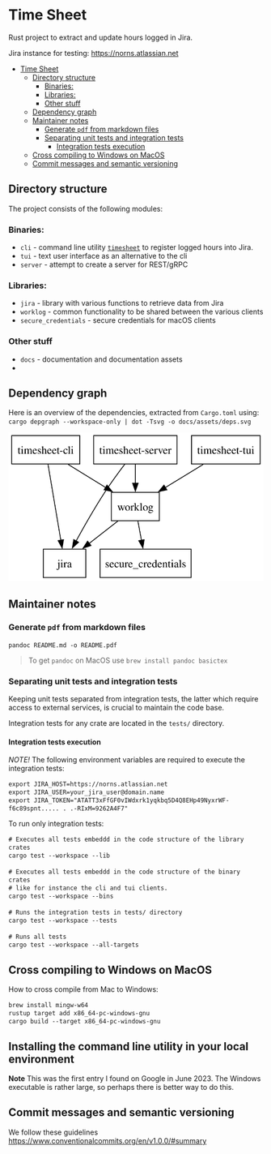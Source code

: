 
# Time Sheet

Rust project to extract and update hours logged in Jira.

Jira instance for testing: https://norns.atlassian.net

<!-- TOC -->
* [Time Sheet](#time-sheet)
  * [Directory structure](#directory-structure)
    * [Binaries:](#binaries)
    * [Libraries:](#libraries)
    * [Other stuff](#other-stuff)
  * [Dependency graph](#dependency-graph)
  * [Maintainer notes](#maintainer-notes)
    * [Generate `pdf` from markdown files](#generate-pdf-from-markdown-files)
    * [Separating unit tests and integration tests](#separating-unit-tests-and-integration-tests)
      * [Integration tests execution](#integration-tests-execution)
  * [Cross compiling to Windows on MacOS](#cross-compiling-to-windows-on-macos)
  * [Commit messages and semantic versioning](#commit-messages-and-semantic-versioning)
<!-- TOC -->

## Directory structure
The project consists of the following modules:

### Binaries:

* `cli` - command line utility [`timesheet`](./cli/README.md) to register logged hours into Jira.
* `tui` - text user interface as an alternative to the cli
* `server` - attempt to create a server for REST/gRPC

### Libraries:

* `jira` - library with various functions to retrieve data from Jira
* `worklog` - common functionality to be shared between the various clients
* `secure_credentials` - secure credentials for macOS clients

### Other stuff

 - `docs` - documentation and documentation assets
 - 
## Dependency graph

Here is an overview of the dependencies, extracted from `Cargo.toml` 
using: `cargo depgraph --workspace-only | dot -Tsvg -o docs/assets/deps.svg`

![Dependency graph](docs/assets/deps.svg)

## Maintainer notes

### Generate `pdf` from markdown files

`pandoc README.md -o README.pdf`

> To get `pandoc` on MacOS use `brew install pandoc basictex`

### Separating unit tests and integration tests

Keeping unit tests separated from integration tests, the latter which require access to external services, is 
crucial to maintain the code base.

Integration tests for any crate are located in the `tests/` directory.

#### Integration tests execution

*NOTE!* The following environment variables are required to execute the integration tests:
```shell
export JIRA_HOST=https://norns.atlassian.net
export JIRA_USER=your_jira_user@domain.name
export JIRA_TOKEN="ATATT3xFfGF0vIWdxrk1yqkbq5D4Q8EHp49NyxrWF-f6c89spnt..... . .-RIxM=9262A4F7" 
```

To run only integration tests:
```
# Executes all tests embeddd in the code structure of the library crates
cargo test --workspace --lib

# Executes all tests embeddd in the code structure of the binary crates
# like for instance the cli and tui clients. 
cargo test --workspace --bins

# Runs the integration tests in tests/ directory
cargo test --workspace --tests

# Runs all tests
cargo test --workspace --all-targets
```

## Cross compiling to Windows on MacOS

How to cross compile from Mac to Windows:

```shell
brew install mingw-w64
rustup target add x86_64-pc-windows-gnu
cargo build --target x86_64-pc-windows-gnu
```

## Installing the command line utility in your local environment

**Note** This was the first entry I found on Google in June 2023. The Windows executable
is rather large, so perhaps there is better way to do this.

## Commit messages and semantic versioning

We follow these guidelines https://www.conventionalcommits.org/en/v1.0.0/#summary
